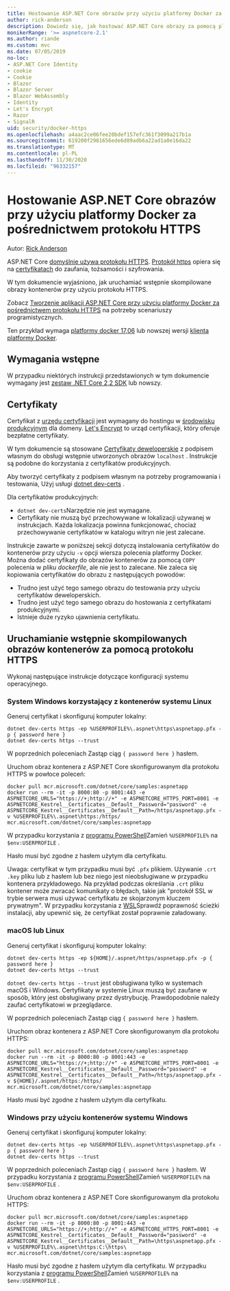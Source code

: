 ```yaml
---
title: Hostowanie ASP.NET Core obrazów przy użyciu platformy Docker za pośrednictwem protokołu HTTPS
author: rick-anderson
description: Dowiedz się, jak hostować ASP.NET Core obrazy za pomocą platformy Docker za pośrednictwem protokołu HTTPS
monikerRange: '>= aspnetcore-2.1'
ms.author: riande
ms.custom: mvc
ms.date: 07/05/2019
no-loc:
- ASP.NET Core Identity
- cookie
- Cookie
- Blazor
- Blazor Server
- Blazor WebAssembly
- Identity
- Let's Encrypt
- Razor
- SignalR
uid: security/docker-https
ms.openlocfilehash: a4aac2ce06fee20bdef157efc361f3099a217b1a
ms.sourcegitcommit: 619200f2981656ede6d89adb6a22ad1a0e16da22
ms.translationtype: MT
ms.contentlocale: pl-PL
ms.lasthandoff: 11/30/2020
ms.locfileid: "96332157"
---
```

# <a name="hosting-aspnet-core-images-with-docker-over-https"></a>Hostowanie ASP.NET Core obrazów przy użyciu platformy Docker za pośrednictwem protokołu HTTPS

Autor: [Rick Anderson](https://twitter.com/RickAndMSFT)

ASP.NET Core [domyślnie używa protokołu HTTPS](./enforcing-ssl.md). [Protokół https](https://en.wikipedia.org/wiki/HTTPS) opiera się na [certyfikatach](https://en.wikipedia.org/wiki/Public_key_certificate) do zaufania, tożsamości i szyfrowania.

W tym dokumencie wyjaśniono, jak uruchamiać wstępnie skompilowane obrazy kontenerów przy użyciu protokołu HTTPS.

Zobacz [Tworzenie aplikacji ASP.NET Core przy użyciu platformy Docker za pośrednictwem protokołu HTTPS](https://github.com/dotnet/dotnet-docker/blob/master/samples/run-aspnetcore-https-development.md) na potrzeby scenariuszy programistycznych.

Ten przykład wymaga [platformy docker 17,06](https://docs.docker.com/release-notes/docker-ce) lub nowszej wersji [klienta platformy Docker](https://www.docker.com/products/docker).

## <a name="prerequisites"></a>Wymagania wstępne

W przypadku niektórych instrukcji przedstawionych w tym dokumencie wymagany jest [zestaw .NET Core 2,2 SDK](https://dotnet.microsoft.com/download) lub nowszy.

## <a name="certificates"></a>Certyfikaty

Certyfikat z [urzędu certyfikacji](https://wikipedia.org/wiki/Certificate_authority) jest wymagany do hostingu w [środowisku produkcyjnym](https://blogs.msdn.microsoft.com/webdev/2017/11/29/configuring-https-in-asp-net-core-across-different-platforms/) dla domeny. [Let's Encrypt](https://letsencrypt.org/) to urząd certyfikacji, który oferuje bezpłatne certyfikaty.

W tym dokumencie są stosowane [Certyfikaty deweloperskie](https://en.wikipedia.org/wiki/Self-signed_certificate) z podpisem własnym do obsługi wstępnie utworzonych obrazów `localhost` . Instrukcje są podobne do korzystania z certyfikatów produkcyjnych.

Aby tworzyć certyfikaty z podpisem własnym na potrzeby programowania i testowania, Użyj usługi [dotnet dev-certs](/dotnet/core/additional-tools/self-signed-certificates-guide) .

Dla certyfikatów produkcyjnych:

* `dotnet dev-certs`Narzędzie nie jest wymagane.
* Certyfikaty nie muszą być przechowywane w lokalizacji używanej w instrukcjach. Każda lokalizacja powinna funkcjonować, chociaż przechowywanie certyfikatów w katalogu witryn nie jest zalecane.

Instrukcje zawarte w poniższej sekcji dotyczą instalowania certyfikatów do kontenerów przy użyciu `-v` opcji wiersza polecenia platformy Docker. Można dodać certyfikaty do obrazów kontenerów za pomocą `COPY` polecenia w *pliku dockerfile*, ale nie jest to zalecane. Nie zaleca się kopiowania certyfikatów do obrazu z następujących powodów:

* Trudno jest użyć tego samego obrazu do testowania przy użyciu certyfikatów deweloperskich.
* Trudno jest użyć tego samego obrazu do hostowania z certyfikatami produkcyjnymi.
* Istnieje duże ryzyko ujawnienia certyfikatu.

## <a name="running-pre-built-container-images-with-https"></a>Uruchamianie wstępnie skompilowanych obrazów kontenerów za pomocą protokołu HTTPS

Wykonaj następujące instrukcje dotyczące konfiguracji systemu operacyjnego.

### <a name="windows-using-linux-containers"></a>System Windows korzystający z kontenerów systemu Linux

Generuj certyfikat i skonfiguruj komputer lokalny:

```dotnetcli
dotnet dev-certs https -ep %USERPROFILE%\.aspnet\https\aspnetapp.pfx -p { password here }
dotnet dev-certs https --trust
```

W poprzednich poleceniach Zastąp ciąg `{ password here }` hasłem.

Uruchom obraz kontenera z ASP.NET Core skonfigurowanym dla protokołu HTTPS w powłoce poleceń:

```console
docker pull mcr.microsoft.com/dotnet/core/samples:aspnetapp
docker run --rm -it -p 8000:80 -p 8001:443 -e ASPNETCORE_URLS="https://+;http://+" -e ASPNETCORE_HTTPS_PORT=8001 -e ASPNETCORE_Kestrel__Certificates__Default__Password="password" -e ASPNETCORE_Kestrel__Certificates__Default__Path=/https/aspnetapp.pfx -v %USERPROFILE%\.aspnet\https:/https/ mcr.microsoft.com/dotnet/core/samples:aspnetapp
```

W przypadku korzystania z [programu PowerShell](/powershell/scripting/overview)Zamień `%USERPROFILE%` na `$env:USERPROFILE` .

Hasło musi być zgodne z hasłem użytym dla certyfikatu.


Uwaga: certyfikat w tym przypadku musi być `.pfx` plikiem.  Używanie `.crt` `.key` pliku lub z hasłem lub bez niego jest nieobsługiwane w przypadku kontenera przykładowego.  Na przykład podczas określania `.crt` pliku kontener może zwracać komunikaty o błędach, takie jak "protokół SSL w trybie serwera musi używać certyfikatu ze skojarzonym kluczem prywatnym". W przypadku korzystania z [WSL](/windows/wsl/about)Sprawdź poprawność ścieżki instalacji, aby upewnić się, że certyfikat został poprawnie załadowany.

### <a name="macos-or-linux"></a>macOS lub Linux

Generuj certyfikat i skonfiguruj komputer lokalny:

```dotnetcli
dotnet dev-certs https -ep ${HOME}/.aspnet/https/aspnetapp.pfx -p { password here }
dotnet dev-certs https --trust
```

`dotnet dev-certs https --trust` jest obsługiwana tylko w systemach macOS i Windows. Certyfikaty w systemie Linux muszą być zaufane w sposób, który jest obsługiwany przez dystrybucję. Prawdopodobnie należy zaufać certyfikatowi w przeglądarce.

W poprzednich poleceniach Zastąp ciąg `{ password here }` hasłem.

Uruchom obraz kontenera z ASP.NET Core skonfigurowanym dla protokołu HTTPS:

```console
docker pull mcr.microsoft.com/dotnet/core/samples:aspnetapp
docker run --rm -it -p 8000:80 -p 8001:443 -e ASPNETCORE_URLS="https://+;http://+" -e ASPNETCORE_HTTPS_PORT=8001 -e ASPNETCORE_Kestrel__Certificates__Default__Password="password" -e ASPNETCORE_Kestrel__Certificates__Default__Path=/https/aspnetapp.pfx -v ${HOME}/.aspnet/https:/https/ mcr.microsoft.com/dotnet/core/samples:aspnetapp
```

Hasło musi być zgodne z hasłem użytym dla certyfikatu.

### <a name="windows-using-windows-containers"></a>Windows przy użyciu kontenerów systemu Windows

Generuj certyfikat i skonfiguruj komputer lokalny:

```dotnetcli
dotnet dev-certs https -ep %USERPROFILE%\.aspnet\https\aspnetapp.pfx -p { password here }
dotnet dev-certs https --trust
```

W poprzednich poleceniach Zastąp ciąg `{ password here }` hasłem. W przypadku korzystania z [programu PowerShell](/powershell/scripting/overview)Zamień `%USERPROFILE%` na `$env:USERPROFILE` .

Uruchom obraz kontenera z ASP.NET Core skonfigurowanym dla protokołu HTTPS:

```console
docker pull mcr.microsoft.com/dotnet/core/samples:aspnetapp
docker run --rm -it -p 8000:80 -p 8001:443 -e ASPNETCORE_URLS="https://+;http://+" -e ASPNETCORE_HTTPS_PORT=8001 -e ASPNETCORE_Kestrel__Certificates__Default__Password="password" -e ASPNETCORE_Kestrel__Certificates__Default__Path=\https\aspnetapp.pfx -v %USERPROFILE%\.aspnet\https:C:\https\ mcr.microsoft.com/dotnet/core/samples:aspnetapp
```

Hasło musi być zgodne z hasłem użytym dla certyfikatu. W przypadku korzystania z [programu PowerShell](/powershell/scripting/overview)Zamień `%USERPROFILE%` na `$env:USERPROFILE` .
